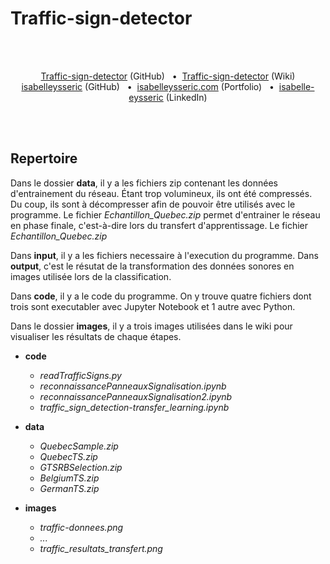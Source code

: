 # Traffic-sign-detector
<br/>
<br/>


<p align='center'>
  <a href="https://github.com/isabelleysseric/Traffic-sign-detector">Traffic-sign-detector</a> (GitHub)
  &nbsp; • &nbsp;<a href="https://github.com/isabelleysseric/Traffic-sign-detector/wiki">Traffic-sign-detector</a> (Wiki)<br/>
  <a href="https://github.com/isabelleysseric">isabelleysseric</a> (GitHub)
  &nbsp; • &nbsp;<a href="https://isabelleysseric.com/">isabelleysseric.com</a> (Portfolio)
  &nbsp; • &nbsp;<a href="https://www.linkedin.com/in/isabelle-eysseric/">isabelle-eysseric</a> (LinkedIn) <br/>
</p>
<br/>
<br/>


## Repertoire

Dans le dossier **data**, il y a les fichiers zip contenant les données d'entrainement du réseau. Étant trop volumineux, ils ont été compressés. Du coup, ils sont à décompresser afin de pouvoir être utilisés avec le programme. Le fichier *Echantillon_Quebec.zip* permet d'entrainer le réseau en phase finale, c'est-à-dire lors du transfert d'apprentissage. Le fichier *Echantillon_Quebec.zip*

Dans **input**, il y a les fichiers necessaire à l'execution du programme. Dans **output**, c'est le résutat de la transformation des données sonores en images utilisée lors de la classification.

Dans **code**, il y a le code du programme. On y trouve quatre fichiers dont trois sont executabler avec Jupyter Notebook et 1 autre avec Python. 

Dans le dossier **images**, il y a trois images utilisées dans le wiki pour visualiser les résultats de chaque étapes. 


- **code**
  - *readTrafficSigns.py*
  - *reconnaissancePanneauxSignalisation.ipynb*
  - *reconnaissancePanneauxSignalisation2.ipynb*
  - *traffic_sign_detection-transfer_learning.ipynb*

- **data**
  - *QuebecSample.zip*
  - *QuebecTS.zip*
  - *GTSRBSelection.zip*
  - *BelgiumTS.zip*
  - *GermanTS.zip*

- **images**
  - *traffic-donnees.png*
  - *...*
  - *traffic_resultats_transfert.png*


